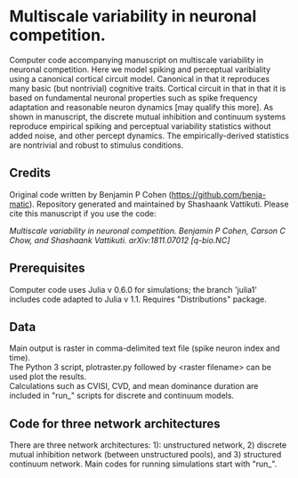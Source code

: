 # Multiscale variability in neuronal competition.

Computer code accompanying manuscript on multiscale variability in neuronal competition. Here we model spiking and perceptual varibiality using a canonical cortical circuit model. Canonical in that it reproduces many basic (but nontrivial) cognitive traits. Cortical circuit in that in that it is based on fundamental neuronal properties such as spike frequency adaptation and reasonable neuron dynamics [may qualify this more]. As shown in manuscript, the discrete mutual inhibition and continuum systems reproduce empirical spiking and perceptual variability statistics without added noise, and other percept dynamics. The empirically-derived statistics are nontrivial and robust to stimulus conditions.

## Credits

Original code written by Benjamin P Cohen (<url>https://github.com/benja-matic</url>). Repository generated and maintained by Shashaank Vattikuti. Please cite this manuscript if you use the code:

<i>Multiscale variability in neuronal competition. Benjamin P Cohen, Carson C Chow, and Shashaank Vattikuti. 	arXiv:1811.07012 [q-bio.NC]</i>

## Prerequisites

Computer code uses Julia v 0.6.0 for simulations; the branch 'julia1' includes code adapted to Julia v 1.1. Requires "Distributions" package.

## Data

Main output is raster in comma-delimited text file (spike neuron index and time).<br>
The Python 3 script, plotraster.py followed by &lt;raster filename&gt; can be used plot the results.<br>
Calculations such as CVISI, CVD, and mean dominance duration are included in "run_" scripts for discrete and continuum models.   

## Code for three network architectures

There are three network architectures: 1): unstructured network, 2) discrete mutual inhibition network (between unstructured pools), and 3) structured continuum network. Main codes for running simulations start with "run_".


<!--What things you need to install the software and how to install them -->
